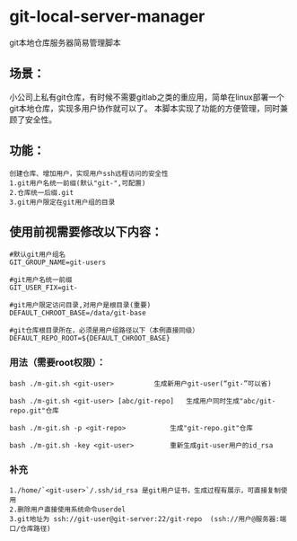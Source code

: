 # git-local-server-manager
git本地仓库服务器简易管理脚本

## 场景：

小公司上私有git仓库，有时候不需要gitlab之类的重应用，简单在linux部署一个git本地仓库，实现多用户协作就可以了。
本脚本实现了功能的方便管理，同时兼顾了安全性。

## 功能：
```
创建仓库、增加用户，实现用户ssh远程访问的安全性
1.git用户名统一前缀(默认"git-",可配置) 
2.仓库统一后缀.git
3.git用户限定在git用户组的目录
```

## 使用前视需要修改以下内容：
```
#默认git用户组名
GIT_GROUP_NAME=git-users

#git用户名统一前缀
GIT_USER_FIX=git-

#git用户限定访问目录,对用户是根目录(重要)
DEFAULT_CHROOT_BASE=/data/git-base

#git仓库根目录所在，必须是用户组路径以下（本例直接同级）
DEFAULT_REPO_ROOT=${DEFAULT_CHROOT_BASE}
```
### 用法（需要root权限）：
```
bash ./m-git.sh <git-user>          生成新用户git-user(“git-”可以省)

bash ./m-git.sh <git-user> [abc/git-repo]   生成用户同时生成"abc/git-repo.git"仓库

bash ./m-git.sh -p <git-repo>           生成"git-repo.git"仓库

bash ./m-git.sh -key <git-user>         重新生成git-user用户的id_rsa
```
### 补充
```
1./home/`<git-user>`/.ssh/id_rsa 是git用户证书，生成过程有展示，可直接复制使用
2.删除用户直接使用系统命令userdel
3.git地址为 ssh://git-user@git-server:22/git-repo  (ssh://用户@服务器:端口/仓库路径)
```
